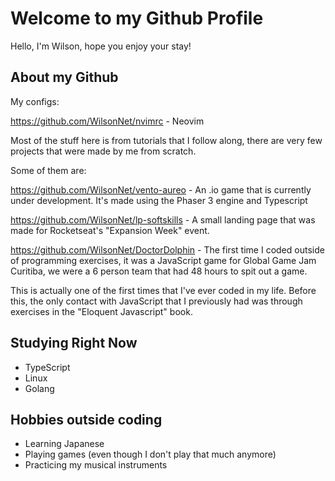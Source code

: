 # Welcome to my Github Profile

Hello, I'm Wilson, hope you enjoy your stay!

## About my Github

My configs:

https://github.com/WilsonNet/nvimrc - Neovim

Most of the stuff here is from tutorials that I follow along, there are very few projects that were made by me from scratch.

Some of them are:

https://github.com/WilsonNet/vento-aureo - An .io game that is currently under development. It's made using the Phaser 3 engine and Typescript

https://github.com/WilsonNet/lp-softskills - A small landing page that was made for Rocketseat's "Expansion Week" event.

https://github.com/WilsonNet/DoctorDolphin - The first time I coded outside of programming exercises, it was a JavaScript game for Global Game Jam Curitiba, we were a 6 person team that had 48 hours to spit out a game.


This is actually one of the first times that I've ever coded in my life. Before this, the only contact with JavaScript that I previously had was through exercises in the "Eloquent Javascript" book.


## Studying Right Now
- TypeScript
- Linux 
- Golang

## Hobbies outside coding

- Learning Japanese
- Playing games (even though I don't play that much anymore)
- Practicing my musical instruments

